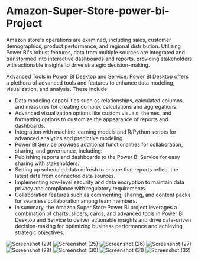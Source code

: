 # Amazon-Super-Store-power-bi-Project
Amazon store's operations are examined, including sales, customer demographics, product performance, and regional distribution. Utilizing Power BI's robust features, data from multiple sources are integrated and transformed into interactive dashboards and reports, providing stakeholders with actionable insights to drive strategic decision-making.

Advanced Tools in Power BI Desktop and Service:
Power BI Desktop offers a plethora of advanced tools and features to enhance data modeling, visualization, and analysis. These include:
 -  Data modeling capabilities such as relationships, calculated columns, and measures for creating complex calculations and aggregations.
 -  Advanced visualization options like custom visuals, themes, and formatting options to customize the appearance of reports and dashboards.
 -  Integration with machine learning models and R/Python scripts for advanced analytics and predictive modeling.
 -  Power BI Service provides additional functionalities for collaboration, sharing, and governance, including:
 -  Publishing reports and dashboards to the Power BI Service for easy sharing with stakeholders.
 -  Setting up scheduled data refresh to ensure that reports reflect the latest data from connected data sources.
 -  Implementing row-level security and data encryption to maintain data privacy and compliance with regulatory requirements.
 -  Collaboration features such as commenting, sharing, and content packs for seamless collaboration among team members.
 -  In summary, the Amazon Super Store Power BI project leverages a combination of charts, slicers, cards, and advanced tools in Power BI Desktop and Service to deliver actionable insights and drive data-driven decision-making for optimizing business performance and achieving strategic objectives.

![Screenshot (29)](https://github.com/anujchahal0001/Amazon-Super-Store-power-bi-Project/assets/135965570/8eaf46b5-9ec0-4c72-b431-9c9dd00c0cc1)
![Screenshot (25)](https://github.com/anujchahal0001/Amazon-Super-Store-power-bi-Project/assets/135965570/9c73e611-d8d9-4eac-a86e-c20677ebf255)
![Screenshot (26)](https://github.com/anujchahal0001/Amazon-Super-Store-power-bi-Project/assets/135965570/2332f5f2-3db9-4897-8867-b88cfbbec3da)
![Screenshot (27)](https://github.com/anujchahal0001/Amazon-Super-Store-power-bi-Project/assets/135965570/57b0acbb-871f-492d-9171-46dd1a2e98be)
![Screenshot (28)](https://github.com/anujchahal0001/Amazon-Super-Store-power-bi-Project/assets/135965570/4422103c-98af-4b56-8d5a-131318c9955c)
![Screenshot (30)](https://github.com/anujchahal0001/Amazon-Super-Store-power-bi-Project/assets/135965570/d661eeab-fdb1-4f2e-bc0b-2c57e2c8fe3d)
![Screenshot (31)](https://github.com/anujchahal0001/Amazon-Super-Store-power-bi-Project/assets/135965570/fda5697c-a32b-4280-b0d5-9016edfd4abf)
![Screenshot (32)](https://github.com/anujchahal0001/Amazon-Super-Store-power-bi-Project/assets/135965570/4cb7b3f8-1b20-461f-b7ab-f166e2ee81fa)


